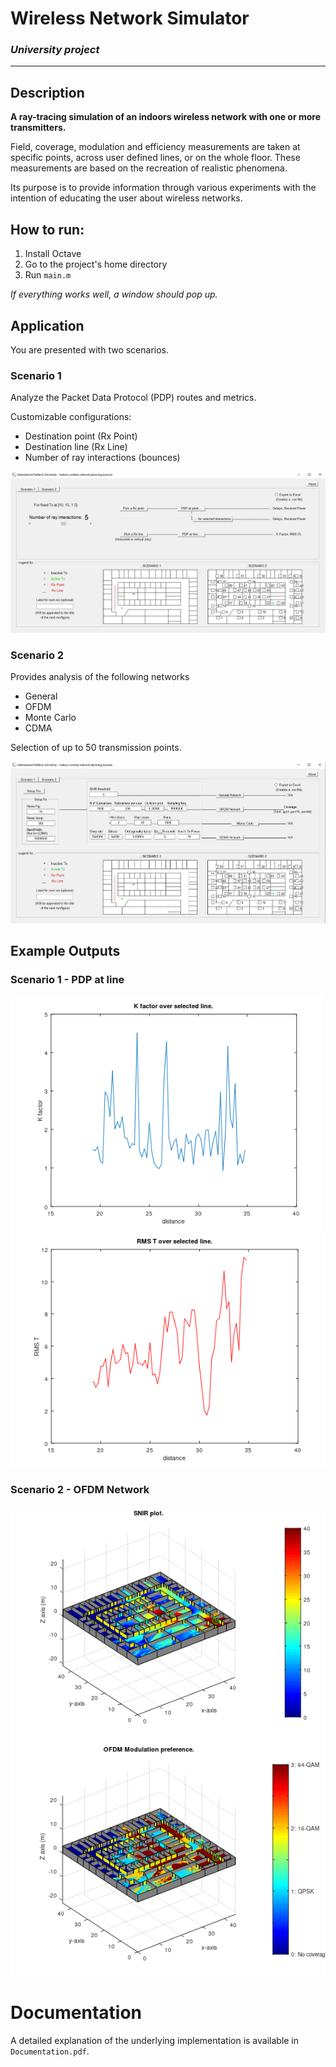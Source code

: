 # Wireless Network Simulator

### *University project*
---

## Description

**A ray-tracing simulation of an indoors wireless network with one or more transmitters.**

Field, coverage, modulation and efficiency measurements are taken at specific points,
across user defined lines, or on the whole floor.
These measurements are based on the recreation of realistic phenomena. 

Its purpose is to provide information through various experiments 
with the intention of educating the user about wireless networks.

## How to run:
1. Install Octave
2. Go to the project's home directory
3. Run `main.m`

*If everything works well, a window should pop up.*

## Application

You are presented with two scenarios.

### Scenario 1

Analyze the Packet Data Protocol (PDP) routes and metrics.

Customizable configurations:
* Destination point (Rx Point)
* Destination line (Rx Line)
* Number of ray interactions (bounces)

!['Scenario 1'](images/scenario1.jpg)

### Scenario 2

Provides analysis of the following networks
* General
* OFDM
* Monte Carlo 
* CDMA

Selection of up to 50 transmission points.

!['Scenario 2'](images/scenario2.jpg)

## Example Outputs

### Scenario 1 - PDP at line

!['PDP at line - K factor'](images/PDP_at_line-K_factor.png)
!['PDP at line - RMS T'](images/PDP_at_line-RMS_T.png)

### Scenario 2 - OFDM Network

!['PDP at line - K factor'](images/OFDM_SNIR.png)
!['PDP at line - RMS T'](images/OFDM_Mod.png)

# Documentation
A detailed explanation of the underlying implementation is available in `Documentation.pdf`.